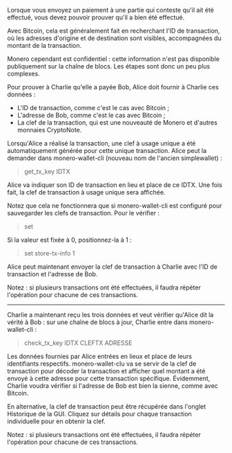 Lorsque vous envoyez un paiement à une partie qui conteste qu'il ait été effectué, vous devez pouvoir prouver qu'il a bien été effectué.

Avec Bitcoin, cela est généralement fait en recherchant l'ID de transaction, où les adresses d'origine et de destination sont
visibles, accompagnées du montant de la transaction.

Monero cependant est confidentiel : cette information n'est pas disponible publiquement sur la chaîne de blocs. Les étapes sont donc
un peu plus complexes.

Pour prouver à Charlie qu'elle a payée Bob, Alice doit fournir à Charlie ces données :

- L'ID de transaction, comme c'est le cas avec Bitcoin ;
- L'adresse de Bob, comme c'est le cas avec Bitcoin ;
- La clef de la transaction, qui est une nouveauté de Monero et d'autres monnaies CryptoNote.

Lorsqu'Alice a réalisé la transaction, une clef à usage unique a été automatiquement générée pour cette unique transaction.
Alice peut la demander dans monero-wallet-cli (nouveau nom de l'ancien simplewallet) :

> get_tx_key IDTX

Alice va indiquer son ID de transaction en lieu et place de ce IDTX. Une fois fait, la clef de transaction à usage unique
sera affichée.

Notez que cela ne fonctionnera que si monero-wallet-cli est configuré pour sauvegarder les clefs de transaction. Pour le vérifier :

> set

Si la valeur est fixée à 0, positionnez-la à 1 :

> set store-tx-info 1

Alice peut maintenant envoyer la clef de transaction à Charlie avec l'ID de transaction et l'adresse de Bob.

Notez : si plusieurs transactions ont été effectuées, il faudra répéter l'opération pour chacune de ces transactions.


---

Charlie a maintenant reçu les trois données et veut vérifier qu'Alice dit la vérité à Bob : sur une chaîne de blocs à
jour, Charlie entre dans monero-wallet-cli :

> check_tx_key IDTX CLEFTX ADRESSE

Les données fournies par Alice entrées en lieux et place de leurs identifiants respectifs. monero-wallet-clu va se servir
de la clef de transaction pour décoder la transaction et afficher quel montant a été envoyé à cette adresse pour cette
transaction spécifique. Évidemment, Charlie voudra vérifier si l'adresse de Bob est bien la sienne, comme avec Bitcoin.

En alternative, la clef de transaction peut être récupérée dans l'onglet Historique de la GUI. Cliquez sur détails pour chaque transaction
individuelle pour en obtenir la clef.

Notez : si plusieurs transactions ont été effectuées, il faudra répéter l'opération pour chacune de ces transactions.


